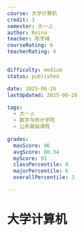 ```yaml
---
course: 大学计算机
credit: 3
semester: 大一上
author: Reina
teacher: 陈宇峰
courseRating: 6
teacherRating: 6


difficulty: medium
status: published

date: 2025-06-26
lastUpdated: 2025-06-26

tags: 
  - 大一上
  - 数学与统计学院
  - 公共基础课程
  
grades:
  maxScore: 96
  avgScore: 80.34
  myScore: 91
  classPercentile: 8
  majorPercentile: 6
  overallPercentile: 3

---
```



# 大学计算机
